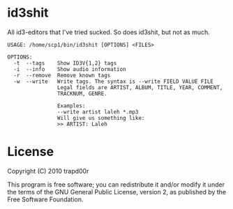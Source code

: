 id3shit
===========
All id3-editors that I've tried sucked. So does id3shit, but not as much.

    USAGE: /home/scp1/bin/id3shit [OPTIONS] <FILES>

    OPTIONS:
      -t  --tags    Show ID3V{1,2} tags
      -i  --info    Show audio information
      -r  --remove  Remove known tags
      -w  --write   Write tags. The syntax is --write FIELD VALUE FILE
                    Legal fields are ARTIST, ALBUM, TITLE, YEAR, COMMENT,
                    TRACKNUM, GENRE.

                    Examples:
                    --write artist laleh *.mp3
                    Will give us something like:
                    >> ARTIST: Laleh


License
=======
Copyright (C) 2010 trapd00r

This program is free software; you can redistribute it and/or modify it under
the terms of the GNU General Public License, version 2, as published by the
Free Software Foundation.
